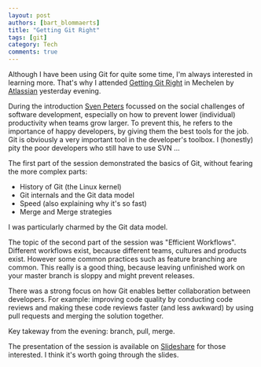 ```yaml
---
layout: post
authors: [bart_blommaerts]
title: "Getting Git Right"
tags: [git]
category: Tech
comments: true
---
```


Although I have been using Git for quite some time, I'm always interested in learning more. That's why I attended <a title="Getting Git Right" href="https://www.atlassian.com/getting-git-right" target="_blank">Getting Git Right</a> in Mechelen by <a title="Atlassian" href="https://www.atlassian.com/" target="_blank">Atlassian</a> yesterday evening.

During the introduction <a title="Sven Peters" href="http://svenpet.com/" target="_blank">Sven Peters</a> focussed on the social challenges of software development, especially on how to prevent lower (individual) productivity when teams grow larger. To prevent this, he refers to the importance of happy developers, by giving them the best tools for the job. Git is obviously a very important tool in the developer's toolbox. I (honestly) pity the poor developers who still have to use SVN ...

The first part of the session demonstrated the basics of Git, without fearing the more complex parts:
<ul>
    <li>History of Git (the Linux kernel)</li>
    <li>Git internals and the Git data model</li>
    <li>Speed (also explaining why it's so fast)</li>
    <li>Merge and Merge strategies</li>
</ul>
I was particularly charmed by the Git data model.

The topic of the second part of the session was "Efficient Workflows". Different workflows exist, because different teams, cultures and products exist. However some common practices such as feature branching are common. This really is a good thing, because leaving unfinished work on your master branch is sloppy and might prevent releases.

There was a strong focus on how Git enables better collaboration between developers. For example: improving code quality by conducting code reviews and making these code reviews faster (and less awkward) by using pull requests and merging the solution together.

Key takeway from the evening: branch, pull, merge.

The presentation of the session is available on <a title="Getting Git Right" href="http://www.slideshare.net/svenpeters/getting-git-right" target="_blank">Slideshare</a> for those interested. I think it's worth going through the slides.